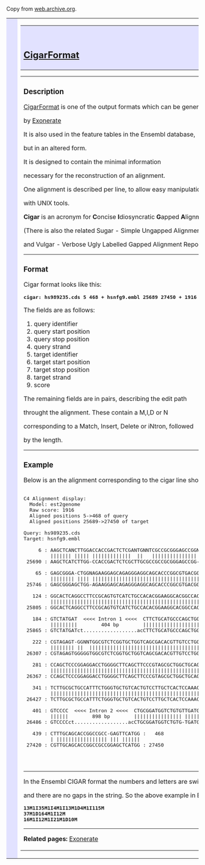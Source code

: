 
<!DOCTYPE HTML PUBLIC "-//IETF//DTD HTML//EN">
<html>

Copy from <a href="https://web.archive.org/web/20050316014923/http://www.ensembl.org:80/Docs/wiki/html/EnsemblDocs/CigarFormat.html">web.archive.org</a>.

<table border="0" cellpadding="0" cellspacing="0" width="100%">
    <tr>
        <td valign="top" width="20" bgcolor="#e2e2ff">&nbsp;&nbsp;&nbsp;</td>
        <td><table border="0" cellpadding="0" cellspacing="0" width="100%" bgcolor="#e2e2ff">
            <tr>
				<td colspan="3">&nbsp;</td>
			</tr>
			<tr>
                <td><a href="/web/20050210133134/http://www.ensembl.org:80/cgi-bin/wiki/search.pl/EnsemblDocs?text=CigarFormat&amp;options=topic"><h2>CigarFormat</h2></a>
                </td>
				<td width="100%">&nbsp;</td>				
                <td align="right" nowrap><h2>EnsemblDocs <font color="#BC384D">W</font><font color="#E4A327">i</font><font color="#008000">k</font><font color="#000080">i</font>&nbsp;&nbsp;&nbsp;</h2></td>
            </tr>
			</table>
        <table border="0" cellpadding="8" cellspacing="0" width="100%" bordercolor="#FFFFFF">
            <tr>
                <td colspan="2" width="100%"><h3>Description</h3>

<p> 

<a href="/web/20050210133134/http://www.ensembl.org:80/Docs/wiki/html/EnsemblDocs/CigarFormat.html">CigarFormat</a> is one of the output formats which can be generated

by <a href="/web/20050210133134/http://www.ensembl.org:80/Docs/wiki/html/EnsemblDocs/Exonerate.html">Exonerate</a>

<p> 

It is also used in the feature tables in the Ensembl database,

but in an altered form.

<p> 

It is designed to contain the minimal information

necessary for the reconstruction of an alignment.

One alignment is described per line, to allow easy manipulation

with UNIX tools.

<p> 

<b>Cigar</b> is an acronym for <b>C</b>oncise <b>I</b>diosyncratic <b>G</b>apped <b>A</b>lignment <b>R</b>eport.

(There is also the related Sugar - Simple Ungapped Alignment Report,

and Vulgar - Verbose Ugly Labelled Gapped Alignment Report :)

<p> 

<hr>

<p> 

<h3>Format</h3>

<p> 

Cigar format looks like this:

<b>

<pre>
cigar: hs989235.cds 5 468 + hsnfg9.embl 25689 27450 + 1916 M 13 I 1 M 35 I 1 M 4 I 1 M 13 D 1 M 4 I 1 M 115 D 404 M 37 D 1 M 164 I 1 M 12 D 898 M 16 I 1 M 12 I 1 M 21 D 1 M 10
</pre>

</b>

<p> 

The fields are as follows:

<ol>
<li>  query identifier

<li>  query start position

<li>  query stop position

<li>  query strand

<li>  target identifier

<li>  target start position

<li>  target stop position

<li>  target strand

<li>  score

</ol>
<p> 

The remaining fields are in pairs, describing the edit path

throught the alignment.  These contain a M,I,D or N

corresponding to a Match, Insert, Delete or iNtron, followed

by the length.

<p> 

<hr>

<p> 

<h3>Example</h3>

<p> 

Below is an the alignment corresponding to the cigar line show above:

<p> 

<pre>

C4 Alignment display:
  Model: est2genome
  Raw score: 1916
  Aligned positions 5-&gt;468 of query
  Aligned positions 25689-&gt;27450 of target

Query: hs989235.cds
Target: hsnfg9.embl

     6 : AAGCTCANCTTGGACCACCGACTCTCGANTGNNTCGCCGCGGGAGCCGGNTGGANAACCT :    64
         ||||||| ||||| |||||||||||||  ||   ||||||||||||||| |||| |||||
 25690 : AAGCTCATCTTGG-CCACCGACTCTCGCTTGCGCCGCCGCGGGAGCCGG-TGGA-AACCT : 25745

    65 : GAGCGGGA-CTGGNAGAAGGAGCAGAGGGAGGCAGCACCCGGCGTGACGGNAGTGTGTGG :   123
         |||||||| |||| |||||||||||||||||||||||||||||||||||| |||||||||
 25746 : GAGCGGGAGCTGG-AGAAGGAGCAGAGGGAGGCAGCACCCGGCGTGACGGGAGTGTGTGG : 25804

   124 : GGCACTCAGGCCTTCCGCAGTGTCATCTGCCACACGGAAGGCACGGCCACGGGCAGGGGG :   183
         ||||||||||||||||||||||||||||||||||||||||||||||||||||||  ||||
 25805 : GGCACTCAGGCCTTCCGCAGTGTCATCTGCCACACGGAAGGCACGGCCACGGGCCAGGGG : 25864

   184 : GTCTATGAT  &lt;&lt;&lt;&lt; Intron 1 &lt;&lt;&lt;&lt;  CTTCTGCATGCCCAGCTGGCATGGCCCCA :   221
         |||||||||        404 bp        |||||||||||||||||||||||||||||
 25865 : GTCTATGATct..................acCTTCTGCATGCCCAGCTGGCATGGCCCCA : 26306

   222 : CGTAGAGT-GGNNTGGCGTCTCGGTGCTGGTCAGCGACACGTTGTCCTGGCTGGGCAGGT :   280
         |||||||| ||  |||||||||||||||||||||||||||||||||||||||||||||||
 26307 : CGTAGAGTGGGGGTGGCGTCTCGGTGCTGGTCAGCGACACGTTGTCCTGGCTGGGCAGGT : 26366

   281 : CCAGCTCCCGGAGGACCTGGGGCTTCAGCTTCCCGTAGCGCTGGCTGCAGTGACGGATGC :   340
         ||||||||||||||||||||||||||||||||||||||||||||||||||||||||||||
 26367 : CCAGCTCCCGGAGGACCTGGGGCTTCAGCTTCCCGTAGCGCTGGCTGCAGTGACGGATGC : 26426

   341 : TCTTGCGCTGCCATTTCTGGGTGCTGTCACTGTCCTTGCTCACTCCAAACCAGTTCGGCG :   400
         ||||||||||||||||||||||||||||||||||||||||||||||||||||| ||||||
 26427 : TCTTGCGCTGCCATTTCTGGGTGCTGTCACTGTCCTTGCTCACTCCAAACCAG-TCGGCG : 26485

   401 : GTCCCC  &lt;&lt;&lt;&lt; Intron 2 &lt;&lt;&lt;&lt;  CTGCGGATGGTCTGTGTTGATGGACGTTTGGG :   438
         ||||||        898 bp        |||||||||||||||| |||||||||| | ||
 26486 : GTCCCCct..................acCTGCGGATGGTCTGTG-TGATGGACGTCT-GG : 27419

   439 : CTTTGCAGCACCGGCCGCC-GAGTTCATGG :   468
         | ||||||||||||||||| ||| ||||||
 27420 : CGTTGCAGCACCGGCCGCCGGAGCTCATGG : 27450



</pre>

<p> 

<hr>

<p> 

In the Ensembl CIGAR format the numbers and letters are switched,

and there are no gaps in the string.  So the above example in Ensembl would appear in a feature table in three rows with these CIGAR strings:

<p> 

<b>

<pre>
13M1I35M1I4M1I13M1D4M1I115M
37M1D164M1I12M
16M1I12M1I21M1D10M
</pre>

</b>

<p> 

<hr>

<strong>Related pages:</strong> <a href="/web/20050210133134/http://www.ensembl.org:80/Docs/wiki/html/EnsemblDocs/Exonerate.html">Exonerate</a>
